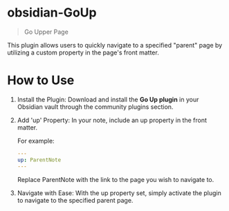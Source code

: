 # obsidian-GoUp

> Go Upper Page

This plugin allows users to quickly navigate to a specified "parent" page by utilizing a custom property in the page's front matter.

# How to Use

1. Install the Plugin: Download and install the **Go Up plugin** in your Obsidian vault through the community plugins section.
2. Add 'up' Property: In your note, include an up property in the front matter. <br/>

    For example:

    ```yaml
    ---
    up: ParentNote
    ---
    ```

    Replace ParentNote with the link to the page you wish to navigate to. <br/>

3. Navigate with Ease: With the up property set, simply activate the plugin to navigate to the specified parent page.
